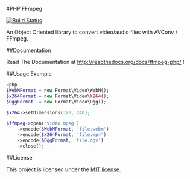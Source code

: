 #PHP FFmpeg

[![Build Status](https://secure.travis-ci.org/alchemy-fr/PHP-FFmpeg.png?branch=master)](http://travis-ci.org/alchemy-fr/PHP-FFmpeg)

An Object Oriented library to convert video/audio files with AVConv / FFmpeg.

##Documentation

Read The Documentation at http://readthedocs.org/docs/ffmpeg-php/ !

##Usage Example

```php
<php
$WebMFormat = new Format\Video\WebM();
$x264Format = new Format\Video\X264();
$OggFormat  = new Format\Video\Ogg();

$x264->setDimensions(320, 240);

$ffmpeg->open('Video.mpeg')
    ->encode($WebMFormat, 'file.webm')
    ->encode($x264Format, 'file.mp4')
    ->encode($OggFormat, 'file.ogv')
    ->close();
```

##License

This project is licensed under the [MIT license](http://opensource.org/licenses/MIT).




